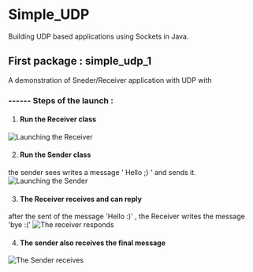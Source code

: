 # Simple_UDP

Building UDP based applications using Sockets in Java.

##  First package : simple_udp_1
A demonstration of Sneder/Receiver application with UDP with 

### ------ Steps of the launch :

1. #### Run the Receiver class
![ Launching the Receiver](https://github.com/b0b1n/Simple_UDP/blob/main/images/simple_udp1/Run%20the%20receiver.png)

2. #### Run the Sender class
the sender sees writes a message ' Hello ;) ' and sends it.
![ Launching the Sender](https://github.com/b0b1n/Simple_UDP/blob/main/images/simple_udp1/Run%20sender%20and%20write.png)

3. #### The Receiver receives and can reply
after the sent of the message 'Hello :)' , the Receiver writes the message 'bye :('
![ The receiver responds](https://github.com/b0b1n/Simple_UDP/blob/main/images/simple_udp1/Sender%20receives.png)

4. #### The sender also receives the final message 
![ The Sender receives](https://github.com/b0b1n/Simple_UDP/blob/main/images/simple_udp1/Sender%20receives.png)



